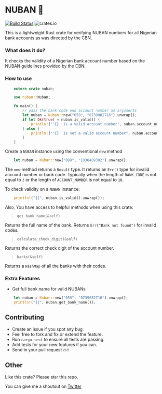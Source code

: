 # NUBAN 🦀

[![Build Status](https://travis-ci.org/timolinn/nuban.svg?branch=master)](https://travis-ci.org/timolinn/nuban)
![crates.io](https://img.shields.io/crates/v/nuban.svg)

This is a lightweight Rust crate for verifying NUBAN numbers
for all Nigerian bank accounts as was directed by the CBN.

### What does it do?

It checks the validity of a Nigerian bank account number based on the NUBAN guidelines provided by the CBN.


### How to use

```rust
    extern crate nuban;

    use nuban::Nuban;

    fn main() {
        // pass the bank code and account number as arguments
        let nuban = Nuban::new("058", "0739082716").unwrap();
        if let Ok(true) = nuban.is_valid() {
            println!("'{}' is a valid account number", nuban.account_number());
        } else {
            println!("'{}' is not a valid account number", nuban.account_number());
        }
    }
```

Create a `NUBAN` instance using the conventional `new` method

```rust
    let nuban = Nuban::new("098", "1038489302").unwrap();
```

The `new` method returns a `Result` type. It returns an `Err()` type for invalid account number or bank code. Typically when the length of `BANK_CODE` is not equal to `3` or the length of `ACCOUNT_NUMBER` is not equal to `10`.

To check validity on a `NUBAN` instance:
```rust
    println!("{}", nuban.is_valid().unwrap());
```

Also, You have access to helpful methods when using this crate:

> `get_bank_name(&self)`

Returns the full name of the bank. Returns `Err("Bank not found")` for invalid codes.

> `calculate_check_digit(&self)`

Returns the correct check digit of the account number.

> `banks(&self)`

Returns a `HashMap` of all the banks with their codes.


### Extra Features

+ Get full bank name for valid NUBANs

```rust
    let nuban = Nuban::new("058", "0739082716").unwrap();
    println!("{}", nuban.get_bank_name());
```

## Contributing

- Create an issue if you spot any bug.
- Feel free to fork and fix or extend the feature.
- Run `cargo test` to ensure all tests are passing.
- Add tests for your new features if you can.
- Send in your pull request 🔥🔥

## Other

Like this crate? Please star this repo.

You can give me a shoutout on [Twitter](https://twitter.com/timolinn_)